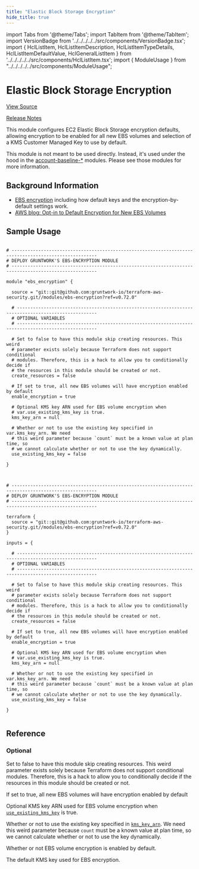 ```yaml
---
title: "Elastic Block Storage Encryption"
hide_title: true
---
```


import Tabs from '@theme/Tabs';
import TabItem from '@theme/TabItem';
import VersionBadge from '../../../../../src/components/VersionBadge.tsx';
import { HclListItem, HclListItemDescription, HclListItemTypeDetails, HclListItemDefaultValue, HclGeneralListItem } from '../../../../../src/components/HclListItem.tsx';
import { ModuleUsage } from "../../../../../src/components/ModuleUsage";

<VersionBadge repoTitle="Security Modules" version="0.72.0" lastModifiedVersion="0.72.0"/>

# Elastic Block Storage Encryption

<a href="https://github.com/gruntwork-io/terraform-aws-security/tree/v0.72.0/modules/ebs-encryption" className="link-button" title="View the source code for this module in GitHub.">View Source</a>

<a href="https://github.com/gruntwork-io/terraform-aws-security/releases/tag/v0.72.0" className="link-button" title="Release notes for only versions which impacted this module.">Release Notes</a>

This module configures EC2 Elastic Block Storage encryption defaults, allowing encryption to be enabled for all new EBS
volumes and selection of a KMS Customer Managed Key to use by default.

This module is not meant to be used directly. Instead, it's used under the hood in the [account-baseline-\*](https://github.com/gruntwork-io/terraform-aws-security/tree/v0.72.0/modules)
modules. Please see those modules for more information.

## Background Information

*   [EBS encryption](https://docs.aws.amazon.com/AWSEC2/latest/UserGuide/EBSEncryption.html) including how default keys
    and the encryption-by-default settings work.
*   [AWS blog: Opt-in to Default Encryption for New EBS Volumes](https://aws.amazon.com/blogs/aws/new-opt-in-to-default-encryption-for-new-ebs-volumes/)

## Sample Usage

<Tabs>
<TabItem value="terraform" label="Terraform" default>

```hcl title="main.tf"

# ------------------------------------------------------------------------------------------------------
# DEPLOY GRUNTWORK'S EBS-ENCRYPTION MODULE
# ------------------------------------------------------------------------------------------------------

module "ebs_encryption" {

  source = "git::git@github.com:gruntwork-io/terraform-aws-security.git//modules/ebs-encryption?ref=v0.72.0"

  # ----------------------------------------------------------------------------------------------------
  # OPTIONAL VARIABLES
  # ----------------------------------------------------------------------------------------------------

  # Set to false to have this module skip creating resources. This weird
  # parameter exists solely because Terraform does not support conditional
  # modules. Therefore, this is a hack to allow you to conditionally decide if
  # the resources in this module should be created or not.
  create_resources = false

  # If set to true, all new EBS volumes will have encryption enabled by default
  enable_encryption = true

  # Optional KMS key ARN used for EBS volume encryption when
  # var.use_existing_kms_key is true.
  kms_key_arn = null

  # Whether or not to use the existing key specified in var.kms_key_arn. We need
  # this weird parameter because `count` must be a known value at plan time, so
  # we cannot calculate whether or not to use the key dynamically.
  use_existing_kms_key = false

}


```

</TabItem>
<TabItem value="terragrunt" label="Terragrunt" default>

```hcl title="terragrunt.hcl"

# ------------------------------------------------------------------------------------------------------
# DEPLOY GRUNTWORK'S EBS-ENCRYPTION MODULE
# ------------------------------------------------------------------------------------------------------

terraform {
  source = "git::git@github.com:gruntwork-io/terraform-aws-security.git//modules/ebs-encryption?ref=v0.72.0"
}

inputs = {

  # ----------------------------------------------------------------------------------------------------
  # OPTIONAL VARIABLES
  # ----------------------------------------------------------------------------------------------------

  # Set to false to have this module skip creating resources. This weird
  # parameter exists solely because Terraform does not support conditional
  # modules. Therefore, this is a hack to allow you to conditionally decide if
  # the resources in this module should be created or not.
  create_resources = false

  # If set to true, all new EBS volumes will have encryption enabled by default
  enable_encryption = true

  # Optional KMS key ARN used for EBS volume encryption when
  # var.use_existing_kms_key is true.
  kms_key_arn = null

  # Whether or not to use the existing key specified in var.kms_key_arn. We need
  # this weird parameter because `count` must be a known value at plan time, so
  # we cannot calculate whether or not to use the key dynamically.
  use_existing_kms_key = false

}


```

</TabItem>
</Tabs>




## Reference

<Tabs>
<TabItem value="inputs" label="Inputs" default>

### Optional

<HclListItem name="create_resources" requirement="optional" type="bool">
<HclListItemDescription>

Set to false to have this module skip creating resources. This weird parameter exists solely because Terraform does not support conditional modules. Therefore, this is a hack to allow you to conditionally decide if the resources in this module should be created or not.

</HclListItemDescription>
<HclListItemDefaultValue defaultValue="false"/>
</HclListItem>

<HclListItem name="enable_encryption" requirement="optional" type="bool">
<HclListItemDescription>

If set to true, all new EBS volumes will have encryption enabled by default

</HclListItemDescription>
<HclListItemDefaultValue defaultValue="true"/>
</HclListItem>

<HclListItem name="kms_key_arn" requirement="optional" type="string">
<HclListItemDescription>

Optional KMS key ARN used for EBS volume encryption when <a href="#use_existing_kms_key"><code>use_existing_kms_key</code></a> is true.

</HclListItemDescription>
<HclListItemDefaultValue defaultValue="null"/>
</HclListItem>

<HclListItem name="use_existing_kms_key" requirement="optional" type="bool">
<HclListItemDescription>

Whether or not to use the existing key specified in <a href="#kms_key_arn"><code>kms_key_arn</code></a>. We need this weird parameter because `count` must be a known value at plan time, so we cannot calculate whether or not to use the key dynamically.

</HclListItemDescription>
<HclListItemDefaultValue defaultValue="false"/>
</HclListItem>

</TabItem>
<TabItem value="outputs" label="Outputs">

<HclListItem name="aws_ebs_encryption_by_default_enabled">
<HclListItemDescription>

Whether or not EBS volume encryption is enabled by default.

</HclListItemDescription>
</HclListItem>

<HclListItem name="aws_ebs_encryption_default_kms_key">
<HclListItemDescription>

The default KMS key used for EBS encryption.

</HclListItemDescription>
</HclListItem>

</TabItem>
</Tabs>


<!-- ##DOCS-SOURCER-START
{
  "originalSources": [
    "https://github.com/gruntwork-io/terraform-aws-security/tree/v0.72.0/modules/ebs-encryption/readme.md",
    "https://github.com/gruntwork-io/terraform-aws-security/tree/v0.72.0/modules/ebs-encryption/variables.tf",
    "https://github.com/gruntwork-io/terraform-aws-security/tree/v0.72.0/modules/ebs-encryption/outputs.tf"
  ],
  "sourcePlugin": "module-catalog-api",
  "hash": "ae58642096fe66049bcfb3e727572bd7"
}
##DOCS-SOURCER-END -->
